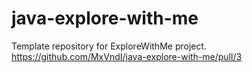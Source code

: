 # java-explore-with-me
Template repository for ExploreWithMe project.
https://github.com/MxVndI/java-explore-with-me/pull/3